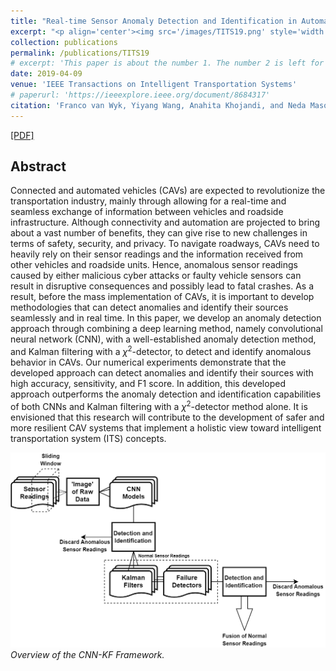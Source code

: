 ```yaml
---
title: "Real-time Sensor Anomaly Detection and Identification in Automated Vehicles"
excerpt: "<p align='center'><img src='/images/TITS19.png' style='width: 500px;'></p>"
collection: publications
permalink: /publications/TITS19
# excerpt: 'This paper is about the number 1. The number 2 is left for future work.'
date: 2019-04-09
venue: 'IEEE Transactions on Intelligent Transportation Systems'
# paperurl: 'https://ieeexplore.ieee.org/document/8684317'
citation: 'Franco van Wyk, Yiyang Wang, Anahita Khojandi, and Neda Masoud. &quot;Real-time Sensor Anomaly Detection and Identification in Automated Vehicles.&quot; <i>IEEE Transactions on Intelligent Transportation Systems 21, no. 3 (2019): 1264-1276.</i>'
---
```


[[PDF]](https://www.researchgate.net/publication/332627362_Real-Time_Sensor_Anomaly_Detection_and_Identification_in_Automated_Vehicles)

## Abstract
Connected and automated vehicles (CAVs) are expected to revolutionize the transportation industry, mainly through allowing for a real-time and seamless exchange of information between vehicles and roadside infrastructure. Although connectivity and automation are projected to bring about a vast number of benefits, they can give rise to new challenges in terms of safety, security, and privacy. To navigate roadways, CAVs need to heavily rely on their sensor readings and the information received from other vehicles and roadside units. Hence, anomalous sensor readings caused by either malicious cyber attacks or faulty vehicle sensors can result in disruptive consequences and possibly lead to fatal crashes. As a result, before the mass implementation of CAVs, it is important to develop methodologies that can detect anomalies and identify their sources seamlessly and in real time. In this paper, we develop an anomaly detection approach through combining a deep learning method, namely convolutional neural network (CNN), with a well-established anomaly detection method, and Kalman filtering with a $\chi^2$-detector, to detect and identify anomalous behavior in CAVs. Our numerical experiments demonstrate that the developed approach can detect anomalies and identify their sources with high accuracy, sensitivity, and F1 score. In addition, this developed approach outperforms the anomaly detection and identification capabilities of both CNNs and Kalman filtering with a $\chi^2$-detector method alone. It is envisioned that this research will contribute to the development of safer and more resilient CAV systems that implement a holistic view toward intelligent transportation system (ITS) concepts.

![](/images/TITS19.png)
<br/><i>Overview of the CNN-KF Framework.</i>
